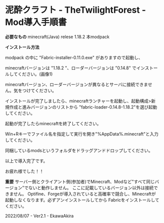 # 泥酔クラフト - TheTwilightForest - Mod導入手順書 


**必要なもの**
minecraft(Java) relese 1.18.2 
本modpack

**インストール方法**

modpack の中に "Fabric-installer-0.11.0.exe" がありますので起動し、

minecraftバージョンは "1.18.2 "、ローダーバージョンは "0.14.8" でインストールしてください。(画像1)

minecraftバージョン、ローダーバージョンが異なるとサーバに接続できません。気をつけてください。

インストールが完了しましたら、minecraftランチャーを起動し、起動構成>新規作成と進みバージョンのリストから
"fabric-loader-0.14.8-1.18.2"を選び起動してください。

起動が完了したらminecraftを終了してください。

Win+Rキーでファイル名を指定して実行を開き"%AppData%\.minecraft"と入力してください。

同梱しているmodsというフォルダをドラッグアンドドロップしてください。

以上で導入完了です。

お疲れ様でした！！


**重要**
サーバー側とクライアント側(参加者)でMinecraft、Modなど"すべて同じバージョン"でないと動作しません。
ここに記載しているバージョン以外は接続できません。
Optifine、Forgeが導入されていると高確率で競合し、Minecraftが起動しなくなります。必ずアンインストールしてから
Fabricをインストールしてください。


2022/08/07 - Ver2.1 - EkawaAkira
